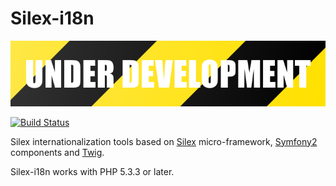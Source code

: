 Silex-i18n
==========
![Under development](under-development.png)

[![Build Status](https://travis-ci.org/simplesilex/silex-i18n.svg?branch=master)](https://travis-ci.org/simplesilex/silex-i18n)

Silex internationalization tools based on [Silex][1] micro-framework, [Symfony2][2] components and [Twig][3].

Silex-i18n works with PHP 5.3.3 or later.

[1]: http://silex.sensiolabs.org
[2]: http://symfony.com
[3]: http://twig.sensiolabs.org

